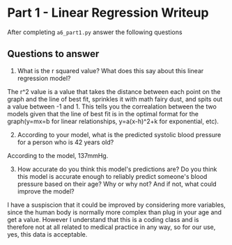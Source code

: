 # Part 1 - Linear Regression Writeup

After completing `a6_part1.py` answer the following questions

## Questions to answer

1. What is the r squared value?  What does this say about this linear regression model?

The r^2 value is a value that takes the distance between each point on the graph and the line of best fit, sprinkles it with math fairy dust, and spits out a value between -1 and 1. This tells you the correalation between the two models given that the line of best fit is in the optimal format for the graph(y=mx=b for linear relationships, y=a(x-h)^2+k for exponential, etc).

2. According to your model, what is the predicted systolic blood pressure for a person who is 42 years old?

According to the model, 137mmHg.

3. How accurate do you think this model's predictions are?  Do you think this model is accurate enough to reliably predict someone's blood pressure based on their age?  Why or why not?  And if not, what could improve the model?

I have a suspiscion that it could be improved by considering more variables, since the human body is normally more complex than plug in your age and get a value. However I understand that this is a coding class and is therefore not at all related to medical practice in any way, so for our use, yes, this data is acceptable.